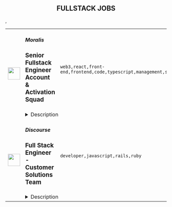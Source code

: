 <div align="center"><h2>FULLSTACK JOBS</h2></div><table><tr>
                <td width="100" height="100" rowspan="2">
                    <img src="https://remoteok.com/assets/img/jobs/76ebb617c70e6577acbdaf88372c467d1665126922.peg" width="38px" height="auto">
                </td>
                <td width="300">
                    <h5>Moralis</h5>
                    <h3>Senior Fullstack Engineer Account & Activation Squad</h3>
                </td>
                <td width="300">
                    <code>web3,react,front-end,frontend,code,typescript,management,senior,engineer,backend,fullstack</code>
                </td>
                <td width="200">
                <text>5 days ago</text>
                </td>
                <td width="100" rowspan="2">
                <a href="https://remoteOK.com/remote-jobs/remote-senior-fullstack-engineer-account-activation-squad-moralis-129395" align="right" target="_blank">Apply</a>
                </td>
            </tr>
            <tr>
                <td colspan="3">
                <details><summary>Description</summary>
                <p>Itâs not everyday you can say you work for the futureâ¦</p><p>â¨Unless you work at Moralis! â¨</p><p>Ready to dive into some cool new tech and join the company thatâs gonna see 1 million devs onboarded to Web3?ð</p><p>Then youâre in the right place!</p><p>Here at Moralis, we are dedicated to innovation and showing Web2 devs that thereâs more to life than justâ¦ Web2 ð</p><p>Web3 is the future, and weâre at the forefrontâ¦ Will you be joining us?ðª</p><p>Weâre looking for aÂ <strong>Senior Fullstack Engineer</strong>Â to join our fast-growing team to make transitioning to Web3 easy as 1-2-3 for developers all over the world.<br><br><br><strong><strong>About the roleÂ ð©âð»ð¨âð»</strong></strong><br></p><p>As a Senior Fullstack Engineer, youâll be part of the development team, and youâll be creating and maintaining REST APIs while ensuring that front-end features work seamlessly with our backend. This role expects a proactive individual who can independently plan, execute and finalize front or backend tasks using any available resource or research. The individual should be able to efficiently contribute code that follows best practices for whichever architecture or framework is used.<br><br><strong>Responsibilities</strong><br></p><ul> </ul><ul>
<li>Be a part of the development lifecycle in the backend and frontend, where the individual should be able to iteratively implement features with scalability and testability in mind.</li>
<li>Be responsible for owning and maintaining designated features from frontend to backend and the relationship between them.</li>
<li>Be a part of sprint planning and claim ownership of designated features to plan and execute.</li>
</ul><p><strong><strong><br>About youÂ ðââï¸ðââï¸</strong></strong><br></p><ul>
<li>You are comfortable writing Typescript and working with libraries such as React and Nest.js.</li>
<li>You have experience working with state management and CRUD applications.</li>
<li>You are passionate about what you do and are highly interested in keeping up with current best practices in your areas of expertise.</li>
</ul><p><br><strong>Key Qualifications</strong>Â </p><ul>
<li>3+ years of experience in engineering.</li>
<li>Great knowledge, experience, and proficiency with Node.js, React, PostgreSQL.</li>
<li>Fluent in English (written and spoken).</li>
<li>Extra merit if you have experience with Nest.js.</li>
</ul><p><strong>Are we a match made in heaven?ðââï¸ðââï¸</strong></p><p>Weâre serious about our team because we believe in people first, above all.</p><p>To be one of our teammates, we need a few things from you:</p><ul><li>Are you always looking for new ways to improve existing processes?</li></ul><ul> <li>Do you strive to reach the highest heights in every aspect of life?</li> <li>Are you able to work independently, as well as in a team?</li> <li>Do you love memes and gaming? ðð»ðð»</li> </ul><p>Â </p><p>If you answered yes to all the aboveâ¦ you might just be our newest teammate ð¤«</p><p>Youâll get to work with a fun-loving team in a remote-first company (weâre in over 39 countries and counting) and best of all, youâll be making a difference in the way developers in Web2 all over the world work.</p><p>Want to take things further?</p><p>Check out this â¨<a href="https://academy.moralis.io/mbs" rel="noopener noreferrer nofollow">free onboarding course</a>â¨ here to see exactly what itâs like to work at Moralis, and send in your application.<br></p><p><em>Please ensure that all resumes and communication must be submitted in English.</em></p><p><br></p><br/><br/>Please mention the word **ECENOMICAL** and tag RMTguMjA4LjE3Ni4yMjI= when applying to show you read the job post completely (#RMTguMjA4LjE3Ni4yMjI=). This is a beta feature to avoid spam applicants. Companies can search these words to find applicants that read this and see they're human.
                </details>
                </td>
            </tr>,<tr>
                <td width="100" height="100" rowspan="2">
                    <img src="https://remotive.com/job/1224255/logo" width="38px" height="auto">
                </td>
                <td width="300">
                    <h5>Discourse</h5>
                    <h3>Full Stack Engineer - Customer Solutions Team</h3>
                </td>
                <td width="300">
                    <code>developer,javascript,rails,ruby</code>
                </td>
                <td width="200">
                <text>7 days ago</text>
                </td>
                <td width="100" rowspan="2">
                <a href="https://remotive.com/remote-jobs/software-dev/full-stack-engineer-customer-solutions-team-1224255" align="right" target="_blank">Apply</a>
                </td>
            </tr>
            <tr>
                <td colspan="3">
                <details><summary>Description</summary>
                <div class="h5"><em>Salary dependent on location and experience</em></div>
<p class="h1"> </p>
<p class="h1"><!--block-->About the job</p>
<p>You will work closely with some of Discourse’s largest clients to help them with their extensive customizations. You will also be contributing to Discourse’s core product and official plugins.</p>
<p><!--block--><br>Responsibilities include:<br><br></p>
<ul>
<li><!--block-->Communicate daily with clients and work with them to agree on work priorities</li>
<li><!--block-->Implement and document client features</li>
<li><!--block-->Discuss and decide with internal Discourse teams whether features are appropriate in core, or in client plugins</li>
<li><!--block-->Maintain client-specific features against latest core versions</li>
<li><!--block-->Highlight new critical core features to high-profile clients</li>
<li><!--block-->Schedule and deploy patches and upgrades</li>
</ul>
<p><!--block--><br><strong>About you</strong></p>
<p><!--block--></p>
<ul>
<li>You are an experienced full stack developer who has an interest in proposing and providing direct solutions to aid in customer success. You have excellent written and verbal communication skills and are comfortable working in a fully remote team.</li>
<li>You should be excited about customizing open-source solutions to fit a customer’s requirements.</li>
<li>You have Ruby, Rails and JavaScript experience; Discourse applicants usually complete a paid trial project prior to joining the team.</li>
<li>You should be kind to your co-workers. We believe in a welcoming workplace where people from different backgrounds and cultures work together to create something great.</li>
</ul>
<p> </p>
<p><!--block--><br><strong>About us</strong><br><br></p>
<p>There are many benefits to working at Discourse including a flexible work schedule, 5 weeks of holiday per year, funding for a co-working space, and more! <a href="https://www.discourse.org/team#benefits" rel="nofollow">Learn more</a>.<br><br></p>
<p><!--block--><br><strong>How to Apply</strong></p>
<p><!--block--><br>Please send a detailed cover letter along with your resume to <a href="mailto:jobs+wwr@discourse.org" rel="nofollow">jobs+wwr@discourse.org</a><br><br></p>
<!--block-->
<p><br><br></p>
<img src="https://remotive.com/job/track/1224255/blank.gif?source=public_api" alt=""/>
                </details>
                </td>
            </tr></table>
